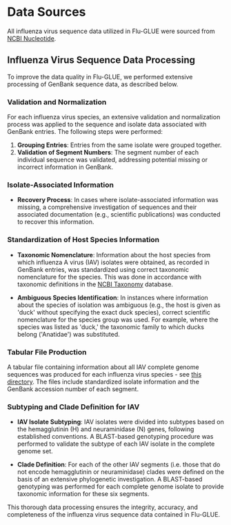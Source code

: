 # Data Sources

All influenza virus sequence data utilized in Flu-GLUE were sourced from [NCBI Nucleotide](https://www.ncbi.nlm.nih.gov/nuccore).

## Influenza Virus Sequence Data Processing

To improve the data quality in Flu-GLUE, we performed extensive processing of GenBank sequence data, as described below.

### Validation and Normalization

For each influenza virus species, an extensive validation and normalization process was applied to the sequence and isolate data associated with GenBank entries. The following steps were performed:

1. **Grouping Entries**: Entries from the same isolate were grouped together.
2. **Validation of Segment Numbers**: The segment number of each individual sequence was validated, addressing potential missing or incorrect information in GenBank.

### Isolate-Associated Information

- **Recovery Process**: In cases where isolate-associated information was missing, a comprehensive investigation of sequences and their associated documentation (e.g., scientific publications) was conducted to recover this information.

### Standardization of Host Species Information

- **Taxonomic Nomenclature**: Information about the host species from which influenza A virus (IAV) isolates were obtained, as recorded in GenBank entries, was standardized using correct taxonomic nomenclature for the species. This was done in accordance with taxonomic definitions in the [NCBI Taxonomy](https://www.ncbi.nlm.nih.gov/taxonomy) database.

- **Ambiguous Species Identification**: In instances where information about the species of isolation was ambiguous (e.g., the host is given as 'duck' without specifying the exact duck species), correct scientific nomenclature for the species group was used. For example, where the species was listed as 'duck,' the taxonomic family to which ducks belong ('Anatidae') was substituted.

### Tabular File Production

A tabular file containing information about all IAV complete genome sequences was produced for each influenza virus species - see [this directory](https://github.com/giffordlabcvr/Flu-GLUE/tree/main/tabular/genus). The files include standardized isolate information and the GenBank accession number of each segment.

### Subtyping and Clade Definition for IAV

- **IAV Isolate Subtyping**: IAV isolates were divided into subtypes based on the hemagglutinin (H) and neuraminidase (N) genes, following established conventions. A BLAST-based genotyping procedure was performed to validate the subtype of each IAV isolate in the complete genome set.

- **Clade Definition**: For each of the other IAV segments (i.e. those that do not encode hemagglutinin or neuraminidase) clades were defined on the basis of an extensive phylogenetic investigation. A BLAST-based genotyping was performed for each complete genome isolate to provide taxonomic information for these six segments.

This thorough data processing ensures the integrity, accuracy, and completeness of the influenza virus sequence data contained in Flu-GLUE.

